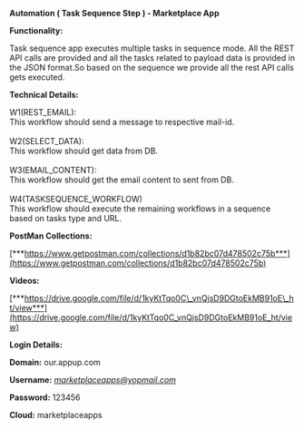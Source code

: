 **Automation ( Task Sequence Step ) - Marketplace App**

**Functionality:**

Task sequence app executes multiple tasks in sequence mode. All the REST
API calls are provided and all the tasks related to payload data is
provided in the JSON format.So based on the sequence we provide all the
rest API calls gets executed.

**Technical Details:**

W1(REST\_EMAIL):\
This workflow should send a message to respective mail-id.\
\
W2(SELECT\_DATA):\
This workflow should get data from DB.\
\
W3(EMAIL\_CONTENT):\
This workflow should get the email content to sent from DB.\
\
W4(TASKSEQUENCE\_WORKFLOW)\
This workflow should execute the remaining workflows in a sequence based
on tasks type and URL.

**PostMan Collections:**

[***https://www.getpostman.com/collections/d1b82bc07d478502c75b***](https://www.getpostman.com/collections/d1b82bc07d478502c75b)

**Videos:**

[***https://drive.google.com/file/d/1kyKtTqo0C\_vnQjsD9DGtoEkMB91oE\_ht/view***](https://drive.google.com/file/d/1kyKtTqo0C_vnQjsD9DGtoEkMB91oE_ht/view)

**Login Details:**

**Domain:** our.appup.com

**Username:**
[*marketplaceapps@yopmail.com*](mailto:marketplaceapps@yopmail.com)

**Password:** 123456

**Cloud:** marketplaceapps
